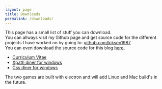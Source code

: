 ```yaml
---
layout: page
title: Downloads
permalink: /downloads/
---
```


This page has a small list of stuff you can download.    
You can allways visit my Github page and get source code for the different projects I have worked on by going to: <a href="https://github.com/kiksen1987" target="_blank">github.com/kiksen1987</a>    
You can even download the source code for this blog <a href="https://github.com/kiksen1987/blog" target="_blank">here.</a>    

* <a href="https://github.com/kiksen1987" target="_blank">Curriculum Vitae</a>
* <a href="https://github.com/kiksen1987" target="_blank">Xpath diner for windows</a>
* <a href="https://github.com/kiksen1987" target="_blank">Css diner for windows</a>

The two games are built with electron and will add Linux and Mac build's in the future.